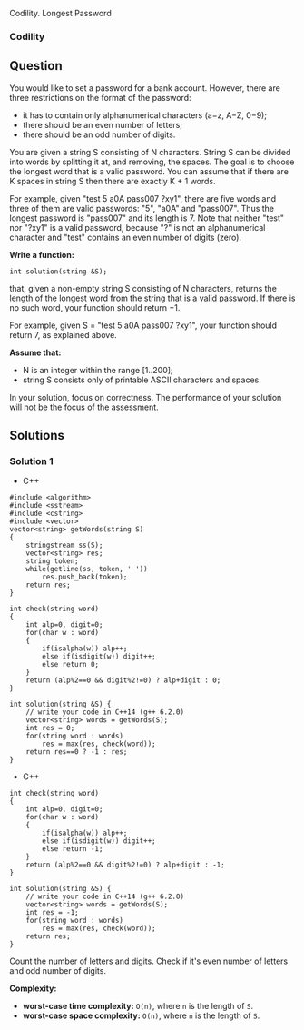 Codility. Longest Password

### Codility

## Question

You would like to set a password for a bank account. However, there are three restrictions on the format of the password:

* it has to contain only alphanumerical characters (a−z, A−Z, 0−9);
* there should be an even number of letters;
* there should be an odd number of digits.

You are given a string S consisting of N characters. String S can be divided into words by splitting it at, and removing, the spaces. The goal is to choose the longest word that is a valid password. You can assume that if there are K spaces in string S then there are exactly K + 1 words.

For example, given "test 5 a0A pass007 ?xy1", there are five words and three of them are valid passwords: "5", "a0A" and "pass007". Thus the longest password is "pass007" and its length is 7. Note that neither "test" nor "?xy1" is a valid password, because "?" is not an alphanumerical character and "test" contains an even number of digits (zero).

**Write a function:**

`int solution(string &S);`

that, given a non-empty string S consisting of N characters, returns the length of the longest word from the string that is a valid password. If there is no such word, your function should return −1.

For example, given S = "test 5 a0A pass007 ?xy1", your function should return 7, as explained above.

**Assume that:**

* N is an integer within the range [1..200];
* string S consists only of printable ASCII characters and spaces.

In your solution, focus on correctness. The performance of your solution will not be the focus of the assessment.

## Solutions

### Solution 1

* C++
```
#include <algorithm>
#include <sstream>
#include <cstring>
#include <vector>
vector<string> getWords(string S)
{
    stringstream ss(S);
    vector<string> res;
    string token;
    while(getline(ss, token, ' '))
        res.push_back(token);
    return res;
}

int check(string word)
{
    int alp=0, digit=0;
    for(char w : word)
    {
        if(isalpha(w)) alp++;
        else if(isdigit(w)) digit++;
        else return 0;
    }
    return (alp%2==0 && digit%2!=0) ? alp+digit : 0;
}

int solution(string &S) {
    // write your code in C++14 (g++ 6.2.0)
    vector<string> words = getWords(S);
    int res = 0;
    for(string word : words)
        res = max(res, check(word));
    return res==0 ? -1 : res;
}
```

* C++
```
int check(string word)
{
    int alp=0, digit=0;
    for(char w : word)
    {
        if(isalpha(w)) alp++;
        else if(isdigit(w)) digit++;
        else return -1;
    }
    return (alp%2==0 && digit%2!=0) ? alp+digit : -1;
}

int solution(string &S) {
    // write your code in C++14 (g++ 6.2.0)
    vector<string> words = getWords(S);
    int res = -1;
    for(string word : words)
        res = max(res, check(word));
    return res;
}
```

Count the number of letters and digits. Check if it's even number of letters and odd number of digits.

**Complexity:**

* **worst-case time complexity:** `O(n)`, where `n` is the length of `S`.
* **worst-case space complexity:** `O(n)`, where `n` is the length of `S`.

